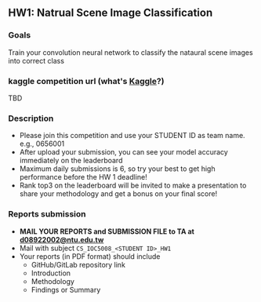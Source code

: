 ## HW1: Natrual Scene Image Classification

### Goals
Train your convolution neural network to classify the nataural scene images into correct class

### kaggle competition url (what's [Kaggle](https://www.quora.com/What-is-Kaggle-and-how-exactly-should-I-use-it)?)
TBD

### Description
- Please join this competition and use your STUDENT ID as team name. e.g., 0656001
- After upload your submission, you can see your model accuracy immediately on the leaderboard
- Maximum daily submissions is 6, so try your best to get high performance before the HW 1 deadline!
- Rank top3 on the leaderboard will be invited to make a presentation to share your methodology and get a bonus on your final score!

### Reports submission
- **MAIL YOUR REPORTS and SUBMISSION FILE to TA at d08922002@ntu.edu.tw**
- Mail with subject ```CS_IOC5008_<STUDENT ID>_HW1```
- Your reports (in PDF format) should include
  - GitHub/GitLab repository link
  - Introduction
  - Methodology
  - Findings or Summary

